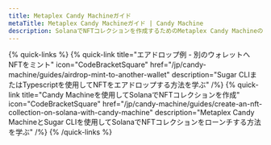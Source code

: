 ```yaml
---
title: Metaplex Candy Machineガイド
metaTitle: Metaplex Candy Machineガイド | Candy Machine
description: SolanaでNFTコレクションを作成するためのMetaplex Candy Machineのガイド一覧。
---
```


{% quick-links %}
{% quick-link title="エアドロップ例 - 別のウォレットへNFTをミント" icon="CodeBracketSquare" href="/jp/candy-machine/guides/airdrop-mint-to-another-wallet" description="Sugar CLIまたはTypescriptを使用してNFTをエアドロップする方法を学ぶ" /%}
{% quick-link title="Candy Machineを使用してSolanaでNFTコレクションを作成" icon="CodeBracketSquare" href="/jp/candy-machine/guides/create-an-nft-collection-on-solana-with-candy-machine" description="Metaplex Candy MachineとSugar CLIを使用してSolanaでNFTコレクションをローンチする方法を学ぶ" /%}
{% /quick-links %}